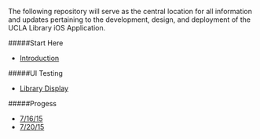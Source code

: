 The following repository will serve as the central location for all information and updates pertaining to the development, design, and deployment of the UCLA Library iOS Application.

#####Start Here
* [Introduction](https://github.com/orcudy/UCLALibrary/wiki/UCLA-Library-iOS-Application)

#####UI Testing
* [Library Display](https://github.com/orcudy/UCLALibrary/wiki/UI-Testing-Library-Display)

#####Progess 
* [7/16/15](https://github.com/orcudy/UCLALibrary/wiki/Progress-as-of-7-16-15)
* [7/20/15](https://github.com/orcudy/UCLALibrary/wiki/Progress-as-of-7-20-15)

